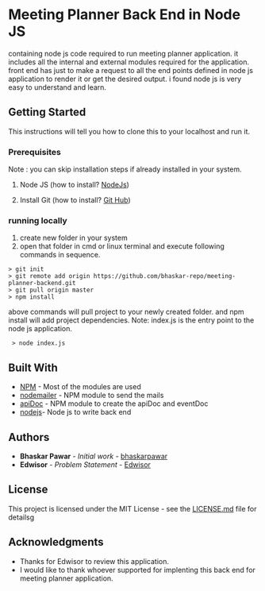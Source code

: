 # Meeting Planner Back End in Node JS
containing node js code required to run meeting planner application. it includes all the internal and external modules required for the application.
front end has just to make a request to all the end points defined in node js application to render it or get the desired output.
i found node js is very easy to understand and learn.

## Getting Started
This instructions will tell you how to clone this to your localhost and run it.

### Prerequisites
 Note : you can skip installation steps if already installed in your system.
  1. Node JS (how to install? <a href="https://nodejs.org/en/download/">NodeJs</a>)
  
  2. Install Git (how to install? <a href="https://git-scm.com/downloads">Git Hub</a>)
  
### running locally
 
 1. create new folder in your system
 2. open that folder in cmd or linux terminal and execute following commands in sequence.
 
 ```
 > git init
 > git remote add origin https://github.com/bhaskar-repo/meeting-planner-backend.git
 > git pull origin master
 > npm install
 ```
 above commands will pull project to your newly created folder. and npm install will add project dependencies.
 Note: index.js is the entry point to the node js application.
```
 > node index.js
```

## Built With

* [NPM](https://www.npmjs.com/) - Most of the modules are used
* [nodemailer](https://nodemailer.com/about/) - NPM module to send the mails
* [apiDoc](http://apidocjs.com/) - NPM module to create the apiDoc and eventDoc
* [nodejs](https://nodejs.org)- Node js to write back end

## Authors

* **Bhaskar Pawar** - *Initial work* - [bhaskarpawar](https://github.com/bhaskar-repo)
* **Edwisor** - *Problem Statement* - [Edwisor](https://www.edwisor.com)

## License

This project is licensed under the MIT License - see the [LICENSE.md](LICENSE.md) file for detailsg

## Acknowledgments

* Thanks for Edwisor to review this application.
* I would like to thank whoever supported for implenting this back end for meeting planner application.
